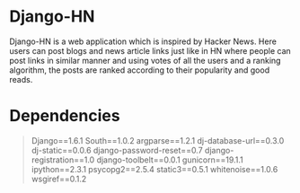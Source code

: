 Django-HN
==================

Django-HN is a web application which is inspired by Hacker News. Here users can post blogs and news article links just like in HN where people can post links in similar manner and using votes of all the users and a ranking algorithm, the posts are ranked according to their popularity and good reads.

Dependencies
============

> Django==1.6.1
> South==1.0.2
> argparse==1.2.1
> dj-database-url==0.3.0
> dj-static==0.0.6
> django-password-reset==0.7
> django-registration==1.0
> django-toolbelt==0.0.1
> gunicorn==19.1.1
> ipython==2.3.1
> psycopg2==2.5.4
> static3==0.5.1
> whitenoise==1.0.6
> wsgiref==0.1.2
